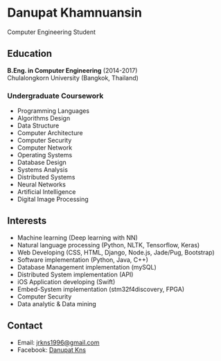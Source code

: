 # Danupat Khamnuansin
Computer Engineering Student

## Education

**B.Eng. in Computer Engineering** (2014-2017) <br />
Chulalongkorn University (Bangkok, Thailand) 

### Undergraduate Coursework
  - Programming Languages
  - Algorithms Design
  - Data Structure
  - Computer Architecture
  - Computer Security 
  - Computer Network 
  - Operating Systems 
  - Database Design
  - Systems Analysis 
  - Distributed Systems
  - Neural Networks
  - Artificial Intelligence
  - Digital Image Processing

## Interests
  - Machine learning (Deep learning with NN)
  - Natural language processing (Python, NLTK, Tensorflow, Keras)
  - Web Developing (CSS, HTML, Django, Node.js, Jade/Pug, Bootstrap)
  - Software implementation (Python, Java, C++)
  - Database Management implementation (mySQL)
  - Distributed System implementation (API)
  - iOS Application developing (Swift)
  - Embed-System implementation (stm32f4discovery, FPGA)
  - Computer Security
  - Data analytic & Data mining
   
 ## Contact
 - Email: jrkns1996@gmail.com
 - Facebook: [Danupat Kns](https://www.facebook.com/Danupat.Kns)
